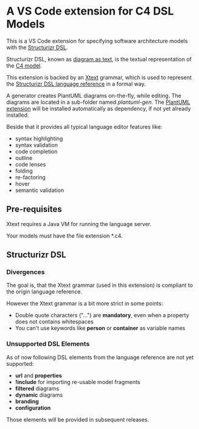 # A VS Code extension for C4 DSL Models

This is a VS Code extension for specifying software architecture models with the [Structurizr DSL](https://github.com/structurizr/dsl).

Structurizr DSL, known as [diagram as text](https://structurizr.com/help/text), is the textual representation of the [C4 model](https://c4model.com/).

This extension is backed by an [Xtext](https://www.eclipse.org/Xtext/) grammar, which is used to represent the [Structurizr DSL language reference](https://github.com/structurizr/dsl/blob/master/docs/language-reference.md) in a formal way.

A generator creates PlantUML diagrams on-the-fly, while editing. The diagrams are located in a sub-folder named *plantuml-gen*. The [PlantUML extension](https://marketplace.visualstudio.com/items?itemName=jebbs.plantuml) will be installed automatically as dependency, if not yet already installed.

Beside that it provides all typical language editor features like:

* syntax highlighting
* syntax validation
* code completion
* outline
* code lenses
* folding
* re-factoring
* hover
* semantic validation

## Pre-requisites

Xtext requires a Java VM for running the language server.

Your models must have the file extension *.c4.

## Structurizr DSL 

### Divergences

The goal is, that the Xtext grammar (used in this extension) is compliant to the origin language reference.

However the Xtext grammar is a bit more strict in some points:

* Double quote characters ("...") are **mandatory**, even when a property does not contains whitespaces
* You can't use keywords like **person** or **container** as variable names

### Unsupported DSL Elements

As of now following DSL elements from the language reference are not yet supported:

* **url** and **properties**
* **!include** for importing re-usable model fragments
* **filtered** diagrams
* **dynamic** diagrams
* **branding**
* **configuration** 

Those elements will be provided in subsequent releases.